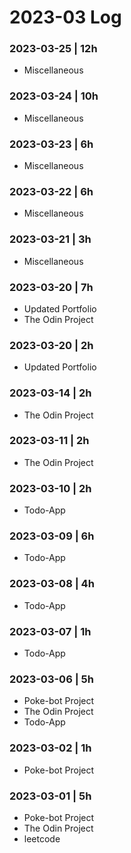 # 2023-03 Log

### 2023-03-25 | 12h
- Miscellaneous

### 2023-03-24 | 10h
- Miscellaneous

### 2023-03-23 | 6h
- Miscellaneous

### 2023-03-22 | 6h
- Miscellaneous

### 2023-03-21 | 3h
- Miscellaneous

### 2023-03-20 | 7h
- Updated Portfolio
- The Odin Project

### 2023-03-20 | 2h
- Updated Portfolio

### 2023-03-14 | 2h
- The Odin Project

### 2023-03-11 | 2h
- The Odin Project

### 2023-03-10 | 2h
- Todo-App

### 2023-03-09 | 6h
- Todo-App

### 2023-03-08 | 4h
- Todo-App

### 2023-03-07 | 1h
- Todo-App

### 2023-03-06 | 5h
- Poke-bot Project
- The Odin Project
- Todo-App

### 2023-03-02 | 1h
- Poke-bot Project

### 2023-03-01 | 5h
- Poke-bot Project
- The Odin Project
- leetcode
